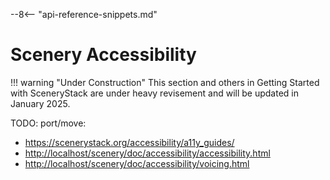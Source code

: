 --8<-- "api-reference-snippets.md"

<link rel="stylesheet" href="/css/examples.css">

# Scenery Accessibility

!!! warning "Under Construction"
    This section and others in Getting Started with SceneryStack are under heavy revisement
    and will be updated in January 2025.

TODO: port/move:

- <https://scenerystack.org/accessibility/a11y_guides/>
- <http://localhost/scenery/doc/accessibility/accessibility.html>
- <http://localhost/scenery/doc/accessibility/voicing.html>
